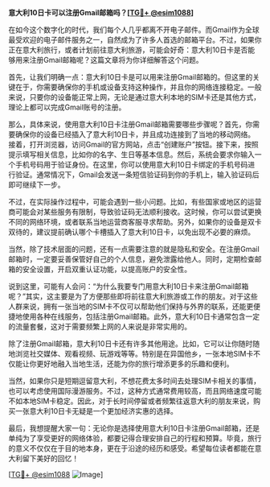 **意大利10日卡可以注册Gmail邮箱吗？[[TG💪+ @esim1088](https://t.me/s/esim1088)]**

在如今这个数字化的时代，我们每个人几乎都离不开电子邮件。而Gmail作为全球最受欢迎的电子邮件服务之一，自然成为了许多人首选的邮箱平台。不过，如果你正在意大利旅行，或者计划前往意大利旅游，可能会好奇：意大利10日卡是否能够用来注册Gmail邮箱呢？这篇文章将为你详细解答这个问题。

首先，让我们明确一点：意大利10日卡是可以用来注册Gmail邮箱的。但这里的关键在于，你需要确保你的手机或设备支持这种操作，并且你的网络连接稳定。一般来说，只要你的设备能正常上网，无论是通过意大利本地的SIM卡还是其他方式，理论上都可以完成Gmail账号的注册。

那么，具体来说，使用意大利10日卡注册Gmail邮箱需要哪些步骤呢？首先，你需要确保你的设备已经插入了意大利10日卡，并且成功连接到了当地的移动网络。接着，打开浏览器，访问Gmail的官方网站，点击“创建账户”按钮。接下来，按照提示填写相关信息，比如你的名字、生日等基本信息。然后，系统会要求你输入一个手机号码用于验证身份。在这里，你可以使用意大利10日卡绑定的手机号码进行验证。通常情况下，Gmail会发送一条短信验证码到你的手机上，输入验证码后即可继续下一步。

不过，在实际操作过程中，可能会遇到一些小问题。比如，有些国家或地区的运营商可能会对某些服务有限制，导致验证码无法顺利接收。这时候，你可以尝试更换不同的网络环境，或者联系当地运营商客服寻求帮助。另外，如果你的设备是双卡双待的，建议提前确认哪个卡槽插入了意大利10日卡，以免出现不必要的麻烦。

当然，除了技术层面的问题，还有一点需要注意的就是隐私和安全。在注册Gmail邮箱时，一定要妥善保管好自己的个人信息，避免泄露给他人。同时，定期检查邮箱的安全设置，开启双重认证功能，以提高账户的安全性。

说到这里，可能有人会问：“为什么我要专门用意大利10日卡来注册Gmail邮箱呢？”其实，这主要是为了方便那些即将前往意大利旅游或工作的朋友。对于这些人群来说，拥有一张当地的SIM卡不仅可以帮助他们保持与外界的联系，还能更便捷地使用各种在线服务，包括注册Gmail邮箱。此外，意大利10日卡通常包含一定的流量套餐，这对于需要频繁上网的人来说是非常实用的。

除了注册Gmail邮箱，意大利10日卡还有许多其他用途。比如，它可以让你随时随地浏览社交媒体、观看视频、玩游戏等等。特别是在异国他乡，一张本地SIM卡不仅能让你更好地融入当地生活，还能为你的旅行增添更多的乐趣和便利。

当然，如果你只是短期逗留意大利，不想花费太多时间去处理SIM卡相关的事情，也可以考虑使用国际漫游服务。不过，这种方式通常费用较高，而且网络速度可能不如本地SIM卡稳定。因此，对于长时间停留或者频繁往返意大利的朋友来说，购买一张意大利10日卡无疑是一个更加经济实惠的选择。

最后，我想提醒大家一句：无论你是选择使用意大利10日卡注册Gmail邮箱，还是单纯为了享受更好的网络体验，都要记得合理安排自己的行程和预算。毕竟，旅行的意义不仅仅在于目的地本身，更在于沿途的经历和感受。希望每位读者都能在意大利留下美好的回忆！

[[TG💪+ @esim1088](https://t.me/s/esim1088) ![Image](https://i.postimg.cc/4NQfJmqS/Snipaste-2025-05-13-00-14-12.png)]